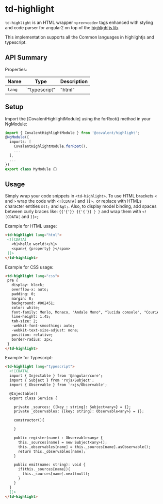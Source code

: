 # td-highlight

`td-highlight` is an HTML wrapper `<pre><code>` tags enhanced with styling and code parser for angular2 on top of the [highlightjs lib](https://highlightjs.org/).

This implementation supports all the Common languages in highlightjs and typescript.

## API Summary

Properties:

| Name | Type | Description |
| --- | --- | --- |
| `lang` | `"typescript"|"html"|"css"|[any common language supported in highlightjs]` | The language of the code thats inside the component.

## Setup

Import the [CovalentHighlightModule] using the forRoot() method in your NgModule:

```typescript
import { CovalentHighlightModule } from '@covalent/highlight';
@NgModule({
  imports: [
    CovalentHighlightModule.forRoot(),
    ...
  ],
  ...
})
export class MyModule {}
```

## Usage

Simply wrap your code snippets in `<td-highlight>`. To use HTML brackets `<` and `>` wrap the code with `<![CDATA[` and `]]>;` or replace with HTMLs character entities `&lt;` and `&gt;`. 
Also, to display model binding, add spaces between curly braces like: `{{'{'}} {{'{'}} } }` and wrap them  with `<![CDATA[` and `]]>;`
  
Example for HTML usage:

 ```html
<td-highlight lang="html">       
  <![CDATA[
    <h1>hello world!</h1>
    <span>{ {property} }</span>
  ]]>
</td-highlight>
 ```

Example for CSS usage:

 ```html
<td-highlight lang="css">       
  pre {
    display: block;
    overflow-x: auto;
    padding: 0;
    margin: 0;
    background: #002451;
    color: white;
    font-family: Menlo, Monaco, "Andale Mono", "lucida console", "Courier New", monospace;
    line-height: 1.45;
    tab-size: 2;
    -webkit-font-smoothing: auto;
    -webkit-text-size-adjust: none;
    position: relative;
    border-radius: 2px;
  }
</td-highlight>
 ```
 
Example for Typescript:

```html
<td-highlight lang="typescript">
  <![CDATA[
  import { Injectable } from '@angular/core';
  import { Subject } from 'rxjs/Subject';
  import { Observable } from 'rxjs/Observable';

  @Injectable()
  export class Service {

    private _sources: {[key : string]: Subject<any>} = {};
    private _observables: {[key: string]: Observable<any>} = {};

    constructor(){

    }

    public register(name) : Observable<any> {
      this._sources[name] = new Subject<any>();
      this._observables[name] = this._sources[name].asObservable();
      return this._observables[name];
    }

    public emit(name: string): void {
      if(this._sources[name]){
        this._sources[name].next(null);
      }
    }
  }
  ]]>
</td-highlight>
```
